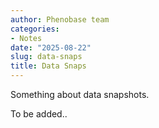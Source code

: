 ```yaml
---
author: Phenobase team
categories:
- Notes
date: "2025-08-22"
slug: data-snaps
title: Data Snaps
---
```


Something about data snapshots.

To be added..

